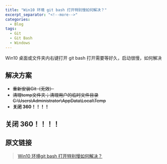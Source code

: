 ```yaml
---
title: "Win10 环境 git bash 打开特别慢如何解决？"
excerpt_separator: "<!--more-->"
categories:
  - Blog
tags:
  - Git
  - Git Bash
  - Windows
---
```


Win10 桌面或文件夹内右键打开 git bash 打开需要等好久，启动很慢，如何解决

<!--more-->

## 解决方案
- ~~重新安装Git（无效）~~
- ~~清理temp文件夹；清理用户的临时文件目录 C:\Users\Administrator\AppData\Local\Temp~~
- **关闭 360！！！！**

## 关闭 360！！！！

## 原文链接

> [Win10 环境git bash 打开特别慢如何解决？](https://www.cnblogs.com/lovebing/p/14078179.html)
